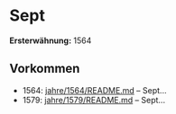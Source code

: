 # Sept

**Ersterwähnung:** 1564

## Vorkommen
- 1564: [jahre/1564/README.md](../jahre/1564/README.md) – Sept...
- 1579: [jahre/1579/README.md](../jahre/1579/README.md) – Sept...
